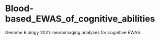 # Blood-based_EWAS_of_cognitive_abilities
Genome Biology 2021: neuroimaging analyses for cognitive EWAS
